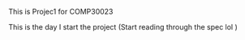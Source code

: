 This is Projec1 for COMP30023

This is the day I start the project (Start reading through the spec lol )